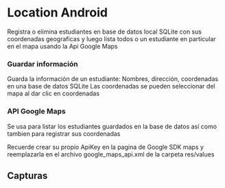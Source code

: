 # Location Android
Registra o elimina estudiantes en base de datos local SQLite con sus coordenadas geograficas y luego lista todos o un estudiante en particular en el mapa usando la Api Google Maps
### Guardar información

Guarda la información de un estudiante: Nombres, dirección, coordenadas en una base de datos SQLite
Las coordenadas se pueden seleccionar del mapa al dar clic en coordenadas

 ### API Google Maps

Se usa para listar los estudiantes guardados en la base de datos así como tambien para registrar sus coordenadas

Recuerde crear su propio ApiKey en la pagina de Google SDK maps y reemplazarla en el archivo google_maps_api.xml de la carpeta res/values 

## Capturas
